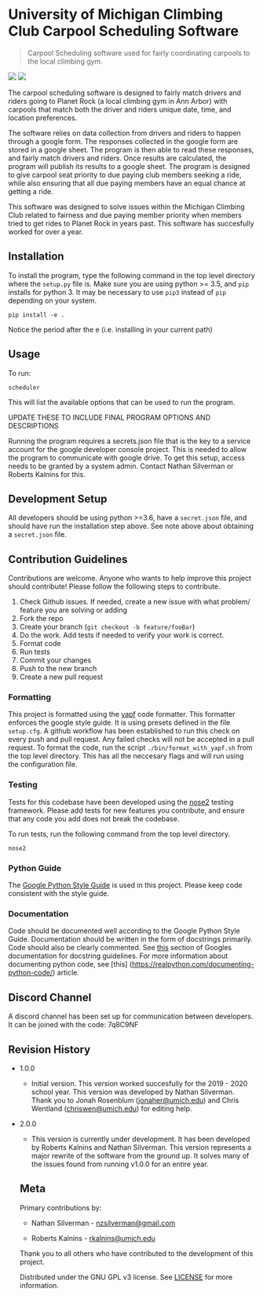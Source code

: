 # University of Michigan Climbing Club Carpool Scheduling Software
> Carpool Scheduling software used for fairly coordinating carpools to the local climbing gym.

![](https://github.com/nzsilverman/climbing_carpools/workflows/YAPF%20Formatting%20Check/badge.svg) 
![](https://github.com/nzsilverman/climbing_carpools/workflows/Tests/badge.svg) 

The carpool scheduling software is designed to fairly match drivers and riders going to Planet Rock (a local climbing gym in Ann Arbor) with carpools that match both the driver and riders unique date, time, and location preferences. 

 The software relies on data collection from drivers and riders to happen through a google form. The responses collected in the google form are stored in a google sheet. The program is then able to read these responses, and fairly match drivers and riders. Once results are calculated, the program will publish its results to a google sheet. The program is designed to give carpool seat priority to due paying club members seeking a ride, while also ensuring that all due paying members have an equal chance at getting a ride. 
 
 This software was designed to solve issues within the Michigan Climbing Club related to fairness and due paying member priority when members tried to get rides to Planet Rock in years past. This software has succesfully worked for over a year.

 ## Installation
 
To install the program, type the following command in the top level directory where the `setup.py` file is. Make sure you are using python >= 3.5, and `pip` installs for python 3. It may be necessary to use `pip3` instead of `pip` depending on your system.

```
pip install -e . 
```
Notice the period after the e (i.e. installing in your current path)

## Usage
To run:
```
scheduler
```
This will list the available options that can be used to run the program. 

UPDATE THESE TO INCLUDE FINAL PROGRAM OPTIONS AND DESCRIPTIONS

Running the program requires a secrets.json file that is the key to a service account for the google developer console project. This is needed to allow the program to communicate with google drive. To get this setup, access needs to be granted by a system admin. Contact Nathan Silverman or Roberts Kalnins for this. 

## Development Setup
All developers should be using python >=3.6, have a `secret.json` file, and should have run the installation step above. See note above about obtaining a `secret.json` file.

## Contribution Guidelines

Contributions are welcome. Anyone who wants to help improve this project should contribute! Please follow the following steps to contribute.

1. Check Github issues. If needed, create a new issue with what problem/ feature you are solving or adding
1. Fork the repo
1. Create your branch (`git checkout -b feature/fooBar`)
1. Do the work. Add tests if needed to verify your work is correct.
1. Format code
1. Run tests
1. Commit your changes
1. Push to the new branch
1. Create a new pull request

### Formatting

This project is formatted using the [yapf](https://github.com/google/yapf/) code formatter. This formatter enforces the google style guide. It is using presets defined in the file `setup.cfg`. A github workflow has been established to run this check on every push and pull request. Any failed checks will not be accepted in a pull request. To format the code, run the script `./bin/format_with_yapf.sh` from the top level directory. This has all the neccesary flags and will run using the configuration file.

### Testing
Tests for this codebase have been developed using the [nose2](https://docs.nose2.io/en/latest/) testing framework. Please add tests for new features you contribute, and ensure that any code you add does not break the codebase. 

To run tests, run the following command from the top level directory.
```
nose2
```

### Python Guide
The [Google Python Style Guide](https://github.com/google/styleguide/blob/gh-pages/pyguide.md) is used in this project. Please keep code consistent with the style guide.

### Documentation
Code should be documented well according to the Google Python Style Guide. Documentation should be written in the form of docstrings primarily. Code should also be clearly commented. See [this](https://github.com/google/styleguide/blob/gh-pages/pyguide.md#38-comments-and-docstrings) section of Googles documentation for docstring guidelines. For more information about documenting python code, see [this] (https://realpython.com/documenting-python-code/) article.

## Discord Channel

A discord channel has been set up for communication between developers. It can be joined with the code: 7q8C9NF

## Revision History
* 1.0.0
  * Initial version. This version worked succesfully for the 2019 - 2020 school year. This version was developed by Nathan Silverman. Thank you to Jonah Rosenblum (jonaher@umich.edu) and Chris Wentland (chriswen@umich.edu) for editing help.

* 2.0.0
  * This version is currently under development. It has been developed by Roberts Kalnins and Nathan Silverman. This version represents a major rewrite of the software from the ground up. It solves many of the issues found from running v1.0.0 for an entire year.

  ## Meta
  Primary contributions by:

  * Nathan Silverman - nzsilverman@gmail.com

  * Roberts Kalnins - rkalnins@umich.edu

  Thank you to all others who have contributed to the development of this project.

  Distributed under the GNU GPL v3 license. See [LICENSE](LICENSE) for more information.